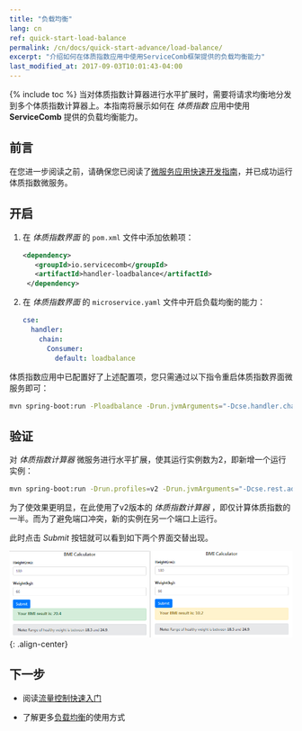 ```yaml
---
title: "负载均衡"
lang: cn
ref: quick-start-load-balance
permalink: /cn/docs/quick-start-advance/load-balance/
excerpt: "介绍如何在体质指数应用中使用ServiceComb框架提供的负载均衡能力"
last_modified_at: 2017-09-03T10:01:43-04:00
---
```


{% include toc %}
当对体质指数计算器进行水平扩展时，需要将请求均衡地分发到多个体质指数计算器上。本指南将展示如何在 *体质指数* 应用中使用 **ServiceComb** 提供的负载均衡能力。

## 前言

在您进一步阅读之前，请确保您已阅读了[微服务应用快速开发指南](/cn/docs/quick-start-bmi/)，并已成功运行体质指数微服务。

## 开启

1. 在 *体质指数界面* 的 `pom.xml` 文件中添加依赖项：

   ```xml
   <dependency>
      <groupId>io.servicecomb</groupId>
      <artifactId>handler-loadbalance</artifactId>
    </dependency>
   ```

2. 在 *体质指数界面* 的 `microservice.yaml` 文件中开启负载均衡的能力：

   ```yaml
   cse:
     handler:
       chain:
         Consumer:
           default: loadbalance
   ```

体质指数应用中已配置好了上述配置项，您只需通过以下指令重启体质指数界面微服务即可：

```bash
mvn spring-boot:run -Ploadbalance -Drun.jvmArguments="-Dcse.handler.chain.Provider.default=loadbalance"
```

## 验证

对 *体质指数计算器* 微服务进行水平扩展，使其运行实例数为2，即新增一个运行实例：

```bash
mvn spring-boot:run -Drun.profiles=v2 -Drun.jvmArguments="-Dcse.rest.address=0.0.0.0:7778"
```

为了使效果更明显，在此使用了v2版本的 *体质指数计算器* ，即仅计算体质指数的一半。而为了避免端口冲突，新的实例在另一个端口上运行。

此时点击 *Submit* 按钮就可以看到如下两个界面交替出现。

![负载均衡效果](/assets/images/load-balance-result.png){: .align-center}

## 下一步

* 阅读[流量控制快速入门](/cn/docs/quick-start-advance/flow-control/)

* 了解更多[负载均衡](/cn/users/service-configurations/#负载均衡策略)的使用方式
